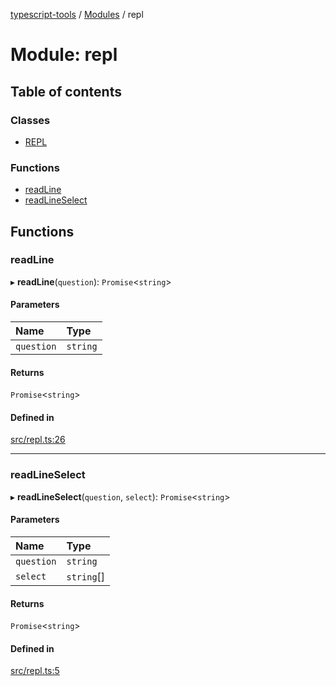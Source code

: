 [typescript-tools](../README.md) / [Modules](../modules.md) / repl

# Module: repl

## Table of contents

### Classes

- [REPL](../classes/repl.REPL.md)

### Functions

- [readLine](repl.md#readline)
- [readLineSelect](repl.md#readlineselect)

## Functions

### readLine

▸ **readLine**(`question`): `Promise`<`string`\>

#### Parameters

| Name       | Type     |
| :--------- | :------- |
| `question` | `string` |

#### Returns

`Promise`<`string`\>

#### Defined in

[src/repl.ts:26](https://github.com/jonathanchowjh/ts-utils/blob/9c0d20c/src/repl.ts#L26)

---

### readLineSelect

▸ **readLineSelect**(`question`, `select`): `Promise`<`string`\>

#### Parameters

| Name       | Type       |
| :--------- | :--------- |
| `question` | `string`   |
| `select`   | `string`[] |

#### Returns

`Promise`<`string`\>

#### Defined in

[src/repl.ts:5](https://github.com/jonathanchowjh/ts-utils/blob/9c0d20c/src/repl.ts#L5)
